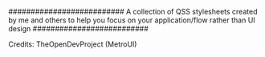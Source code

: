 ##########################
A collection of QSS stylesheets created by me and others to help you focus on your application/flow rather than
UI design
##########################

Credits: TheOpenDevProject (MetroUI)